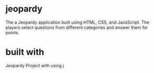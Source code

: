 # jeopardy
The a Jeopardy  application built using HTML, CSS, and JavaScript. The players select questions from different categories and answer them for points.
# built with
Jeopardy Project with using j
